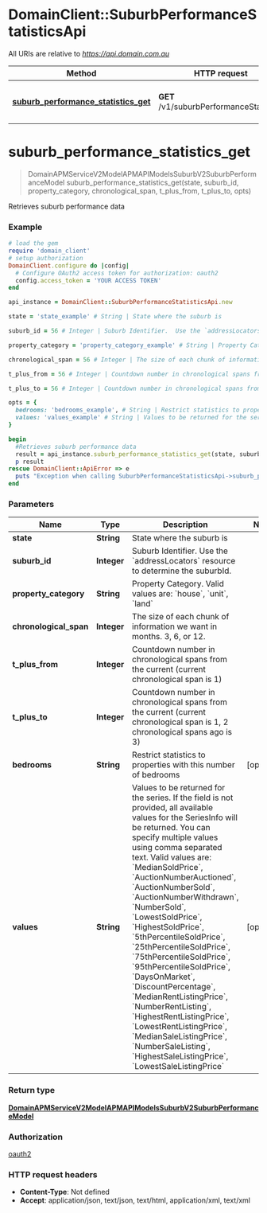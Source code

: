 # DomainClient::SuburbPerformanceStatisticsApi

All URIs are relative to *https://api.domain.com.au*

Method | HTTP request | Description
------------- | ------------- | -------------
[**suburb_performance_statistics_get**](SuburbPerformanceStatisticsApi.md#suburb_performance_statistics_get) | **GET** /v1/suburbPerformanceStatistics | Retrieves suburb performance data


# **suburb_performance_statistics_get**
> DomainAPMServiceV2ModelAPMAPIModelsSuburbV2SuburbPerformanceModel suburb_performance_statistics_get(state, suburb_id, property_category, chronological_span, t_plus_from, t_plus_to, opts)

Retrieves suburb performance data

### Example
```ruby
# load the gem
require 'domain_client'
# setup authorization
DomainClient.configure do |config|
  # Configure OAuth2 access token for authorization: oauth2
  config.access_token = 'YOUR ACCESS TOKEN'
end

api_instance = DomainClient::SuburbPerformanceStatisticsApi.new

state = 'state_example' # String | State where the suburb is

suburb_id = 56 # Integer | Suburb Identifier.  Use the `addressLocators` resource to determine the suburbId.

property_category = 'property_category_example' # String | Property Category. Valid values are: `house`, `unit`, `land`

chronological_span = 56 # Integer | The size of each chunk of information we want in months. 3, 6, or 12.

t_plus_from = 56 # Integer | Countdown number in chronological spans from the current (current chronological span is 1)

t_plus_to = 56 # Integer | Countdown number in chronological spans from the current (current chronological span is 1, 2 chronological spans ago is 3)

opts = { 
  bedrooms: 'bedrooms_example', # String | Restrict statistics to properties with this number of bedrooms
  values: 'values_example' # String | Values to be returned for the series.  If the field is not provided, all available values for the SeriesInfo will be returned. You can specify multiple values using comma separated text.  Valid values are: `MedianSoldPrice`, `AuctionNumberAuctioned`, `AuctionNumberSold`, `AuctionNumberWithdrawn`, `NumberSold`, `LowestSoldPrice`, `HighestSoldPrice`, `5thPercentileSoldPrice`, `25thPercentileSoldPrice`, `75thPercentileSoldPrice`, `95thPercentileSoldPrice`, `DaysOnMarket`, `DiscountPercentage`, `MedianRentListingPrice`, `NumberRentListing`, `HighestRentListingPrice`, `LowestRentListingPrice`, `MedianSaleListingPrice`, `NumberSaleListing`, `HighestSaleListingPrice`, `LowestSaleListingPrice`
}

begin
  #Retrieves suburb performance data
  result = api_instance.suburb_performance_statistics_get(state, suburb_id, property_category, chronological_span, t_plus_from, t_plus_to, opts)
  p result
rescue DomainClient::ApiError => e
  puts "Exception when calling SuburbPerformanceStatisticsApi->suburb_performance_statistics_get: #{e}"
end
```

### Parameters

Name | Type | Description  | Notes
------------- | ------------- | ------------- | -------------
 **state** | **String**| State where the suburb is | 
 **suburb_id** | **Integer**| Suburb Identifier.  Use the &#x60;addressLocators&#x60; resource to determine the suburbId. | 
 **property_category** | **String**| Property Category. Valid values are: &#x60;house&#x60;, &#x60;unit&#x60;, &#x60;land&#x60; | 
 **chronological_span** | **Integer**| The size of each chunk of information we want in months. 3, 6, or 12. | 
 **t_plus_from** | **Integer**| Countdown number in chronological spans from the current (current chronological span is 1) | 
 **t_plus_to** | **Integer**| Countdown number in chronological spans from the current (current chronological span is 1, 2 chronological spans ago is 3) | 
 **bedrooms** | **String**| Restrict statistics to properties with this number of bedrooms | [optional] 
 **values** | **String**| Values to be returned for the series.  If the field is not provided, all available values for the SeriesInfo will be returned. You can specify multiple values using comma separated text.  Valid values are: &#x60;MedianSoldPrice&#x60;, &#x60;AuctionNumberAuctioned&#x60;, &#x60;AuctionNumberSold&#x60;, &#x60;AuctionNumberWithdrawn&#x60;, &#x60;NumberSold&#x60;, &#x60;LowestSoldPrice&#x60;, &#x60;HighestSoldPrice&#x60;, &#x60;5thPercentileSoldPrice&#x60;, &#x60;25thPercentileSoldPrice&#x60;, &#x60;75thPercentileSoldPrice&#x60;, &#x60;95thPercentileSoldPrice&#x60;, &#x60;DaysOnMarket&#x60;, &#x60;DiscountPercentage&#x60;, &#x60;MedianRentListingPrice&#x60;, &#x60;NumberRentListing&#x60;, &#x60;HighestRentListingPrice&#x60;, &#x60;LowestRentListingPrice&#x60;, &#x60;MedianSaleListingPrice&#x60;, &#x60;NumberSaleListing&#x60;, &#x60;HighestSaleListingPrice&#x60;, &#x60;LowestSaleListingPrice&#x60; | [optional] 

### Return type

[**DomainAPMServiceV2ModelAPMAPIModelsSuburbV2SuburbPerformanceModel**](DomainAPMServiceV2ModelAPMAPIModelsSuburbV2SuburbPerformanceModel.md)

### Authorization

[oauth2](../README.md#oauth2)

### HTTP request headers

 - **Content-Type**: Not defined
 - **Accept**: application/json, text/json, text/html, application/xml, text/xml



